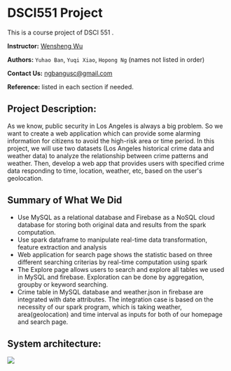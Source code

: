 # DSCI551 Project

This is a course project of DSCI 551 .

**Instructor:** [Wensheng Wu](mailto:wenshenw@usc.edu)

**Authors:** `Yuhao Ban`, `Yuqi Xiao`, `Hopong Ng` (names not listed in order)

**Contact Us:** [ngbangusc@gmail.com](mailto:ngbangusc@gmail.com)

**Reference:** listed in each section if needed.

## Project Description: 

As we know, public security in Los Angeles is always a big problem. So we want to create a web application which can provide some alarming information for citizens to avoid the high-risk area or time period. In this project, we will use two datasets (Los Angeles historical crime data and weather data) to analyze the relationship between crime patterns and weather. Then, develop a web app that provides users with specified crime data responding to time, location, weather, etc, based on the user's geolocation.

## Summary of What We Did

- Use MySQL as a relational database and Firebase as a NoSQL cloud database for storing both original data and results from the spark computation. 
- Use spark dataframe to manipulate real-time data transformation, feature extraction and analysis
- Web application for search page shows the statistic based on three different searching criterias by real-time computation using spark
- The Explore page allows users to search and explore all tables we used in MySQL and firebase. Exploration can be done by aggregation, groupby or keyword searching. 
- Crime table in MySQL database and weather.json in firebase are integrated with date attributes. The integration case is based on the necessity of our spark program, which is taking weather, area(geolocation) and time interval as inputs for both of our homepage and search page. 

## System architecture:
![](https://i.ibb.co/ZXFZFL6/Capture.png)

